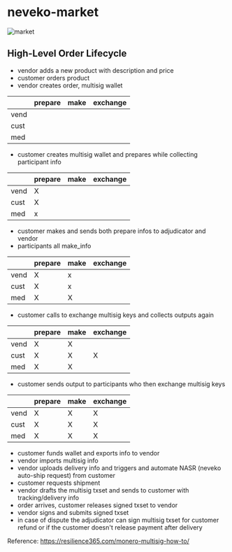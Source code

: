 # neveko-market

![market](../assets/vendor.png)

## High-Level Order Lifecycle

* vendor adds a new product with description and price
* customer orders product
* vendor creates order, multisig wallet

|        | prepare | make | exchange |
|--      |--       |--    |--        |        
|vend    |         |      |          |          
|cust    |         |      |          |          
|med     |         |      |          |          

* customer creates multisig wallet and prepares while collecting participant info

|        | prepare | make | exchange |
|--      |--       |--    |--        |        
|vend    |     X   |      |          |          
|cust    |     X   |      |          |          
|med     |     x   |      |          |          

* customer makes and sends both prepare infos to adjudicator and vendor
* participants all make_info

|        | prepare | make | exchange |
|--      |--       |--    |--        |
|vend    |     X   |   x  |          |
|cust    |     X   |   x  |          |
|med     |     X   |   X  |          |

* customer calls to exchange multisig keys and collects outputs again

|        | prepare | make | exchange |
|--      |--       |--    |--        |
|vend    |     X   |   X  |          |
|cust    |     X   |   X  |      X   |
|med     |     X   |   X  |          |

* customer sends output to participants who then exchange multisig keys

|        | prepare | make | exchange |
|--      |--       |--    |--        |
|vend    |     X   |   X  |      X   |
|cust    |     X   |   X  |      X   |
|med     |     X   |   X  |      X   |
        
* customer funds wallet and exports info to vendor
* vendor imports multisig info
* vendor uploads delivery info and triggers and automate NASR (neveko auto-ship request) from customer
* customer requests shipment
* vendor drafts the multisig txset and sends to customer with tracking/delivery info
* order arrives, customer releases signed txset to vendor
* vendor signs and submits signed txset
* in case of dispute the adjudicator can sign multisig txset for customer refund
  or if the customer doesn't release payment after delivery

Reference: https://resilience365.com/monero-multisig-how-to/
